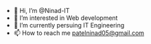 - 👋 Hi, I’m @Ninad-IT
- 👀 I’m interested in Web development
- 🌱 I’m currently persuing IT Engineering
- 📫 How to reach me patelninad05@gmail.com

<!---
Ninad-IT/Ninad-IT is a ✨ special ✨ repository because its `README.md` (this file) appears on your GitHub profile.
You can click the Preview link to take a look at your changes.
--->

